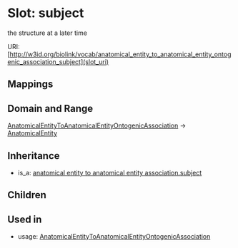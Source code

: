 # Slot: subject


the structure at a later time

URI: [http://w3id.org/biolink/vocab/anatomical_entity_to_anatomical_entity_ontogenic_association_subject](slot_uri)
## Mappings

## Domain and Range

[AnatomicalEntityToAnatomicalEntityOntogenicAssociation](AnatomicalEntityToAnatomicalEntityOntogenicAssociation.md) -> [AnatomicalEntity](AnatomicalEntity.md)
## Inheritance

 *  is_a: [anatomical entity to anatomical entity association.subject](anatomical_entity_to_anatomical_entity_association_subject.md)
## Children

## Used in

 *  usage: [AnatomicalEntityToAnatomicalEntityOntogenicAssociation](AnatomicalEntityToAnatomicalEntityOntogenicAssociation.md)
